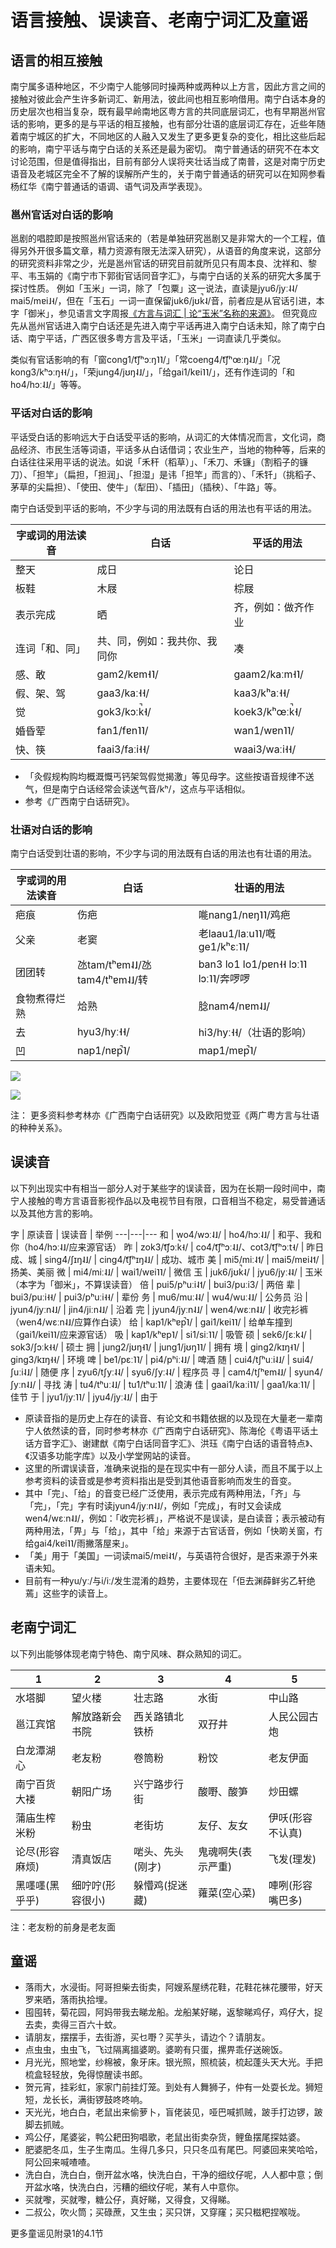 # 语言接触、误读音、老南宁词汇及童谣

## 语言的相互接触

南宁属多语种地区，不少南宁人能够同时操两种或两种以上方言，因此方言之间的接触对彼此会产生许多新词汇、新用法，彼此间也相互影响借用。南宁白话本身的历史层次也相当复杂，既有最早岭南地区粤方言的共同底层词汇，也有早期邕州官话的影响，更多的是与平话的相互接触，也有部分壮语的底层词汇存在，近些年随着南宁城区的扩大，不同地区的人融入又发生了更多更复杂的变化，相比这些后起的影响，南宁平话与南宁白话的关系还是最为密切。
南宁普通话的研究不在本文讨论范围，但是值得指出，目前有部分人误将夹壮话当成了南普，这是对南宁历史语音及老城区完全不了解的误解所产生的，关于南宁普通话的研究可以在知网参看杨红华《南宁普通话的语调、语气词及声学表现》。

### 邕州官话对白话的影响

邕剧的唱腔即是按照邕州官话来的（若是单独研究邕剧又是非常大的一个工程，值得另外开很多篇文章，精力资源有限无法深入研究），从语音的角度来说，这部分的研究资料非常之少，光是邕州官话的研究目前就所见只有周本良、沈祥和、黎平、韦玉娟的《南宁市下郭街官话同音字汇》，与南宁白话的关系的研究大多属于探讨性质。
例如「玉米」一词，除了「包粟」这一说法，直读是jyu6/jyː˨˨/ mai5/mɐi˩˧/，但在「玉石」一词一直保留juk6/jʊk̚˨/音，前者应是从官话引进，本字「御米」，参见语言文字周报[《方言与词汇 | 论“玉米”名称的来源》](https://mp.weixin.qq.com/s/bF-1qvruNMsXaEJyeSI2vQ)。
但究竟应先从邕州官话进入南宁白话还是先进入南宁平话再进入南宁白话未知，除了南宁白话、南宁平话，广西区很多粤方言及平话，「玉米」一词直读几乎类似。

类似有官话影响的有「窗cong1/t͡ʃʰɔːŋ˥˥/」「常coeng4/t͡ʃʰœːŋ˨˩/」「况kong3/kʰɔːŋ˧˧/」，「荣jung4/jʊŋ˨˩/」，「给gai1/kɐi˥˥/」，还有作连词的「和ho4/hɔː˨˩/」等等。


### 平话对白话的影响

平话受白话的影响远大于白话受平话的影响，从词汇的大体情况而言，文化词，商品经济、市民生活等词语，平话多从白话借词；农业生产，当地的物种等，后来的白话往往采用平话的说法。如说「禾秆（稻草）」、「禾刀、禾镰」（割稻子的镰刀）、「担竿」（扁担，「担润」、「担湿」是讳「担竿」而言的）、「禾钎」（挑稻子、茅草的尖扁担）、「使田、使牛」（犁田）、「插田」（插秧）、「牛路」等。

南宁白话受到平话的影响，不少字与词的用法既有白话的用法也有平话的用法。

字或词的用法读音 |	白话 |	平话的用法
---|---|---
整天 |	成日 |	论日
板鞋 |	木屐 |	棕屐
表示完成 |	晒 |	齐，例如：做齐作业
连词「和、同」 |	共、同，例如：我共你、我同你 |	凑
感、敢 |	gam2/kɐm˧˥/ |	gaam2/kaːm˧˥/
假、架、驾 |	gaa3/kaː˧˧/ |	kaa3/kʰaː˧˧/
觉 |	gok3/kɔːk̚˧/ |	koek3/kʰœːk̚˧/
婚昏荤 |	fan1/fɐn˥˥/ |	wan1/wɐn˥˥/
快、筷 |	faai3/faːi˧˧/ |	waai3/waːi˧˧/

* 「灸假规构购均概溉慨丐钙架驾假觉揭激」等见母字。这些按语音规律不送气，但是南宁白话经常会读送气音/kʰ/，这点与平话相似。
* 参考《广西南宁白话研究》。

### 壮语对白话的影响

南宁白话受到壮语的影响，不少字与词的用法既有白话的用法也有壮语的用法。

字或词的用法读音 |	白话 |	壮语的用法
---|---|---
疤痕 |	伤疤 |	𠹌nang1/nɐŋ˥˥/鸡疤
父亲 |	老窦 |	老laau1/laːu˥˥/嘅ge1/kʰɛː˥˥/
团团转 |	氹tam/tʰɐm˨˩/氹tam4/tʰɐm˨˩/转 |	ban3 lo1 lo1/pɐn˧˧ lɔː˥˥ lɔː˥˥/奔啰啰
食物煮得烂熟 |	烚熟 |	腍nam4/nɐm˨˩/
去 |	hyu3/hyː˧˧/ |	hi3/hyː˧˧/（壮语的影响）
凹 |	nap1/nɐp̚˥/ |	map1/mɐp̚˥/

![](http://pcj4g4ziw.bkt.clouddn.com/image/section2.5/import.png)

![](http://pcj4g4ziw.bkt.clouddn.com/image/section2.5/import2.png)

注： 更多资料参考林亦《广西南宁白话研究》以及欧阳觉亚《两广粤方言与壮语的种种关系》。

## 误读音

以下列出现实中有相当一部分人对于某些字的误读音，因为在长期一段时间中，南宁人接触的粤方言语音影视作品以及电视节目有限，口音相当不稳定，易受普通话以及其他方言的影响。

字 |	原读音 |	误读音 |	举例
---|---|---
和 |	wo4/wɔː˨˩/ |	ho4/hɔː˨˩/ |	和平、我和你（ho4/hɔː˨˩/应来源官话）
昨 |	zok3/t͡ʃɔːk̚˧/ |	co4/t͡ʃʰɔː˨˩/、cot3/t͡ʃʰɔːt̚˧/ |	昨日
成、城 |	sing4/ʃɪŋ˨˩/ |	cing4/t͡ʃʰɪŋ˨˩/ |	成功、城市
美 |	mi5/miː˨˦/ |	mai5/mɐi˨˦/ |	扬美、美丽
微 |	mi4/miː˨˩/ |	wai1/wɐi˥˥/ |	微信
玉 |	juk6/jʊk̚˨/ |	jyu6/jyː˨˨/ |	玉米（本字为「御米」，不算误读音）
倍 |	pui5/pʰuːi˨˦/ |	bui3/puːi3/ |	两倍
辈 |	bui3/puːi˧˧/ |	pui3/pʰuːi˧˧/ |	辈份
务 |	mu6/muː˨˨/ |	wu4/wuː˨˩/ |	公务员
沿 |	jyun4/jyːn˨˩/ |	jin4/jiːn˨˩/ |	沿着
完 |	jyun4/jyːn˨˩/ |	wen4/wɛːn˨˩/ |	收完衫裤（wen4/wɛːn˨˩/应算作白读）
给 |	kap1/kʰɐp̚˥/ |	gai1/kɐi˥˥/ |	给单车撞到（gai1/kɐi˥˥/应来源官话）
吸 |	kap1/kʰɐp˥/ |	si1/siː˥˥/ |	吸管
硕 |	sek6/ʃɛːk˨/ |	sok3/ʃɔːk˧˧/ |	硕士
拥 |	jung2/jʊŋ˧˥/ |	jung1/jʊŋ˥˥/ |	拥有
境 |	ging2/kɪŋ˧˥/ |	ging3/kɪŋ˧˧/ |	环境
啤 |	be1/pɛː˥˥/ |	pi4/pʰiː˨˩/ |	 啤酒
随 |	cui4/tʃʰuːi˨˩/ |	sui4/ʃuːi˨˩/ |	随便
序 |	zyu6/tʃyː˨˨/ |	syu6/ʃyː˨˨/ |	程序员
寻 |	cam4/tʃʰɐm˨˩/ |	syun4/ʃyːn˨˩/ |	寻找
涛 |	tu4/tʰuː˨˩/ |	tu1/tʰuː˥˥/ |	浪涛
佳 |	gaai1/kaːi˥˥/ |	gaa1/kaː˥˥/ |   佳节
于 |	jyu1/jyː˥˥/ |	jyu4/jyː˨˩/ |	  由于

* 原读音指的是历史上存在的读音、有论文和书籍依据的以及现在大量老一辈南宁人依然读的音，同时参考林亦《广西南宁白话研究》、陈海伦《粤语平话土话方音字汇》、谢建猷《南宁白话同音字汇》、洪珏《南宁白话的语音特点》、《汉语多功能字库》以及小学堂网站的读音。
* 这里的所谓误读音，准确来说指的是在现实中有一部分人读，而且不属于以上参考资料的读音或是参考资料指出是受到其他语音影响而发生的音变。
* 其中「完」、「给」的音变已经广泛使用，表示完成有两种用法，「齐」与「完」，「完」字有时读jyun4/jyːn˨˩/，例如「完成」，有时又会读成wen4/wɛːn˨˩/，例如：「收完衫裤」，严格说不是误读，是白读音；表示被动有两种用法，「畀」与「给」，其中「给」来源于古官话音，例如「快啲关窗，冇给gai4/kɐi˥˥/雨撇落屋来」。
* 「美」用于「美国」一词读mai5/mɐi˨˦/，与英语符合很好，是否来源于外来语未知。
* 目前有一种yu/yː/与i/iː/发生混淆的趋势，主要体现在「佢去渊薛鲜劣乙轩绝蔫」这些字的读音上。

## 老南宁词汇

以下列出能够体现老南宁特色、南宁风味、群众熟知的词汇。

1|2|3|4|5
---|---|---|---|---
水塔脚 |	望火楼 |	壮志路 |	水街 |	中山路
邕江宾馆 |	解放路新会书院 |	西关路镇北铁桥 |	双孖井 |	人民公园古炮
白龙潭湖心 |	老友粉 |	卷筒粉 |	粉饺 |	老友伊面
南宁百货大褛 |	朝阳广场 |	兴宁路步行街 |	酸嘢、酸笋 |	炒田螺
蒲庙生榨米粉 |	粉虫 |	老街坊 |	友仔、友女 |	伊㕭(形容不认真)
论尽(形容麻烦) |	清真饭店 |	啱头、先头(刚才) |	鬼魂啊失(表示严重) |	飞发(理发)
黑嚜嚜(黑乎乎) |	细咛咛(形容很小) |	躲懵鸡(捉迷藏) |	蕹菜(空心菜) |	唓咧(形容嘴巴多)

注：老友粉的前身是老友面

## 童谣

* 落雨大，水浸街。阿哥担柴去街卖，阿嫂系屋绣花鞋，花鞋花袜花腰带，好天罗来晒，落雨执拾埋。
* 囤囤转，菊花园，阿妈带我去睇龙船。龙船某好睇，返黎睇鸡仔，鸡仔大，捉去卖，卖得三百六十蚊。
* 请朋友，摆摆手，去街游，买乜嘢？买芋头，请边个？请朋友。
* 点虫虫，虫虫飞，飞过隔离搵婆啲。婆啲有只蛋，摞畀乖仔送碗饭。
* 月光光，照地堂，纱棉被，象牙床。银光照，照梳装，梳起蓬头天大光。手把梳盒轻轻放，免得惊醒读书郎。
* 贺元宵，挂彩虹，家家门前挂灯笼。到处有人舞狮子，仲有一处耍长龙。狮短短，龙长长，满街锣鼓咚咚响。
* 天光光，地白白，老鼠出来偷萝卜，盲佬装见，哑巴喊抓贼，跛手打边锣，跛脚去抓贼。
* 鸡公仔，尾婆娑，鸭公耙田狗唱歌，老鼠出街卖杂货，鲤鱼摆尾探姑婆。
* 肥婆肥冬瓜，生子生南瓜。生得几多只，只只冬瓜有尾巴。阿婆回来笑哈哈，阿公回来喊喳喳。
* 洗白白，洗白白，倒开盆水咯，快洗白白，干净的细纹仔呢，人人都中意；倒开盆水咯，快洗白白，污糟的细纹仔呢，某有人中意你。
* 买就嚟，买就嚟，糖公仔，真好睇，又得食，又得睇。
* 二叔公，吹火筒；买碌蔗，又生虫；买只饼，又穿窿；买只糍粑捏喉咙。

更多童谣见附录1的4.1节



